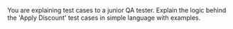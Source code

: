You are explaining test cases to a junior QA tester. Explain the logic behind the 'Apply Discount' test cases in simple language with examples.

